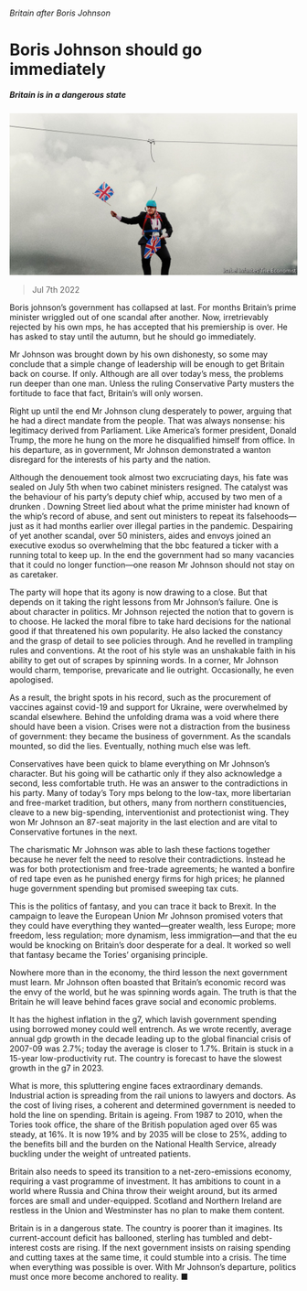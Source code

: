 ###### Britain after Boris Johnson

# Boris Johnson should go immediately 

##### Britain is in a dangerous state 

![image](images/20220709_LDD001.jpg) 

> Jul 7th 2022 

Boris johnson’s government has collapsed at last. For months Britain’s prime minister wriggled out of one scandal after another. Now, irretrievably rejected by his own mps, he has accepted that his premiership is over. He has asked to stay until the autumn, but he should go immediately.

Mr Johnson was brought down by his own dishonesty, so some may conclude that a simple change of leadership will be enough to get Britain back on course. If only. Although  are all over today’s mess, the problems run deeper than one man. Unless the ruling Conservative Party musters the fortitude to face that fact, Britain’s  will only worsen.

Right up until the end Mr Johnson clung desperately to power, arguing that he had a direct mandate from the people. That was always nonsense: his legitimacy derived from Parliament. Like America’s former president, Donald Trump, the more he hung on the more he disqualified himself from office. In his departure, as in government, Mr Johnson demonstrated a wanton disregard for the interests of his party and the nation. 

Although the denouement took almost two excruciating days, his fate was sealed on July 5th when two cabinet ministers resigned. The catalyst was the behaviour of his party’s deputy chief whip, accused by two men of a drunken . Downing Street lied about what the prime minister had known of the whip’s record of abuse, and sent out ministers to repeat its falsehoods—just as it had months earlier over illegal parties in the pandemic. Despairing of yet another scandal, over 50 ministers, aides and envoys joined an executive exodus so overwhelming that the bbc featured a ticker with a running total to keep up. In the end the government had so many vacancies that it could no longer function—one reason Mr Johnson should not stay on as caretaker.

The party will hope that its agony is now drawing to a close. But that depends on it taking the right lessons from Mr Johnson’s failure. One is about character in politics. Mr Johnson rejected the notion that to govern is to choose. He lacked the moral fibre to take hard decisions for the national good if that threatened his own popularity. He also lacked the constancy and the grasp of detail to see policies through. And he revelled in trampling rules and conventions. At the root of his style was an unshakable faith in his ability to get out of scrapes by spinning words. In a corner, Mr Johnson would charm, temporise, prevaricate and lie outright. Occasionally, he even apologised.

As a result, the bright spots in his record, such as the procurement of vaccines against covid-19 and support for Ukraine, were overwhelmed by scandal elsewhere. Behind the unfolding drama was a void where there should have been a vision. Crises were not a distraction from the business of government: they became the business of government. As the scandals mounted, so did the lies. Eventually, nothing much else was left.

Conservatives have been quick to blame everything on Mr Johnson’s character. But his going will be cathartic only if they also acknowledge a second, less comfortable truth. He was an answer to the contradictions in his party. Many of today’s Tory mps belong to the low-tax, more libertarian and free-market tradition, but others, many from northern constituencies, cleave to a new big-spending, interventionist and protectionist wing. They won Mr Johnson an 87-seat majority in the last election and are vital to Conservative fortunes in the next. 

The charismatic Mr Johnson was able to lash these factions together because he never felt the need to resolve their contradictions. Instead he was for both protectionism and free-trade agreements; he wanted a bonfire of red tape even as he punished energy firms for high prices; he planned huge government spending but promised sweeping tax cuts.

This is the politics of fantasy, and you can trace it back to Brexit. In the campaign to leave the European Union Mr Johnson promised voters that they could have everything they wanted—greater wealth, less Europe; more freedom, less regulation; more dynamism, less immigration—and that the eu would be knocking on Britain’s door desperate for a deal. It worked so well that fantasy became the Tories’ organising principle. 

Nowhere more than in the economy, the third lesson the next government must learn. Mr Johnson often boasted that Britain’s economic record was the envy of the world, but he was spinning words again. The truth is that the Britain he will leave behind faces grave social and economic problems. 

It has the highest inflation in the g7, which lavish government spending using borrowed money could well entrench. As we wrote recently, average annual gdp growth in the decade leading up to the global financial crisis of 2007-09 was 2.7%; today the average is closer to 1.7%. Britain is stuck in a 15-year low-productivity rut. The country is forecast to have the slowest growth in the g7 in 2023. 

What is more, this spluttering engine faces extraordinary demands. Industrial action is spreading from the rail unions to lawyers and doctors. As the cost of living rises, a coherent and determined government is needed to hold the line on spending. Britain is ageing. From 1987 to 2010, when the Tories took office, the share of the British population aged over 65 was steady, at 16%. It is now 19% and by 2035 will be close to 25%, adding to the benefits bill and the burden on the National Health Service, already buckling under the weight of untreated patients.

Britain also needs to speed its transition to a net-zero-emissions economy, requiring a vast programme of investment. It has ambitions to count in a world where Russia and China throw their weight around, but its armed forces are small and under-equipped. Scotland and Northern Ireland are restless in the Union and Westminster has no plan to make them content. 

Britain is in a dangerous state. The country is poorer than it imagines. Its current-account deficit has ballooned, sterling has tumbled and debt-interest costs are rising. If the next government insists on raising spending and cutting taxes at the same time, it could stumble into a crisis. The time when everything was possible is over. With Mr Johnson’s departure, politics must once more become anchored to reality. ■


